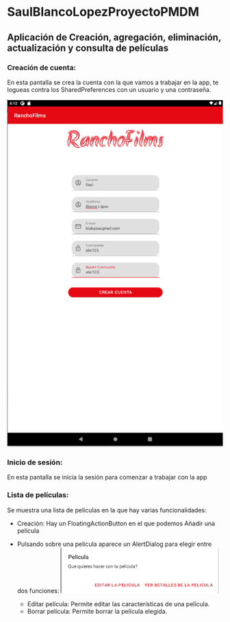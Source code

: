 # SaulBlancoLopezProyectoPMDM
## Aplicación de Creación, agregación, eliminación, actualización y consulta de películas

### Creación de cuenta:
En esta pantalla se crea la cuenta con la que vamos a trabajar en la app, te logueas contra los SharedPreferences con un usuario y una contraseña.

![Pantalla login](imagenes/login.png)

### Inicio de sesión:
En esta pantalla se inicia la sesión para comenzar a trabajar con la app

### Lista de películas:
Se muestra una lista de películas en la que hay varias funcionalidades:

- Creación: Hay un FloatingActionButton en el que podemos Añadir una película

- Pulsando sobre una pelicula aparece un AlertDialog para elegir entre dos funciones:
![FloatingActionButton](imagenes/FloatingActionButton.png)
    - Editar película: Permite editar las características de una película.
    - Borrar película: Permite borrar la película elegida.

